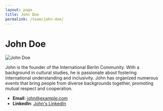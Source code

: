 ```yaml
---
layout: page
title: John Doe
permalink: /team/john-doe/
---
```


# John Doe

![John Doe](../assets/images/team1.jpg)

John is the founder of the International Berlin Community. With a background in cultural studies, he is passionate about fostering international understanding and inclusivity. John has organized numerous events that bring people from diverse backgrounds together, promoting mutual respect and cooperation.

- **Email**: [john@example.com](mailto:john@example.com)
- **LinkedIn**: [John's LinkedIn](https://linkedin.com/in/johndoe)
